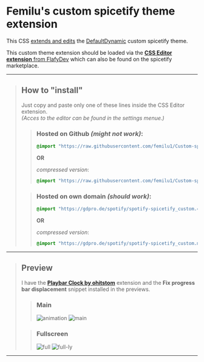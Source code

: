 # Femilu's custom spicetify theme extension

This CSS <ins>extends and edits</ins> the [DefaultDynamic](https://github.com/JulienMaille/spicetify-dynamic-theme) custom spicetify theme.

This custom theme extension should be loaded via the [**CSS Editor extension** from FlafyDev](https://github.com/FlafyDev/spotify-css-editor) which can also be found on the spicetify marketplace.

------
>## How to "install"
>
>Just copy and paste only one of these lines inside the CSS Editor extension.<br>
>*(Acces to the editor can be found in the settings menue.)*
>
>>### Hosted on Github *(might not work)*:
>>
>>
>>```CSS
>>@import "https://raw.githubusercontent.com/femilu1/Custom-spicetify-theme-extension/refs/heads/main/spotify-spicetify_custom.css";
>>```
>>
>>**OR**
>>
>>*compressed version*:
>>```CSS
>>@import "https://raw.githubusercontent.com/femilu1/Custom-spicetify-theme-extension/refs/heads/main/spotify-spicetify_custom.min.css";
>>```
>
>>### Hosted on own domain *(should work)*:
>>
>>```CSS
>>@import "https://gdpro.de/spotify/spotify-spicetify_custom.css";
>>```
>>
>>**OR**
>>
>>*compressed version*:
>>```CSS
>>@import "https://gdpro.de/spotify/spotify-spicetify_custom.min.css";
>>```
>

------

>## Preview
>I have the [**Playbar Clock by ohitstom**](https://github.com/ohitstom/spicetify-extensions) extension and the **Fix progress bar displacement** snippet installed in the previews.
>
>>### Main
>>![animation](https://github.com/user-attachments/assets/12b0b1a3-503c-4dff-ade1-015d574774c4)
>>![main](https://github.com/user-attachments/assets/0d1d5c7f-438c-413e-932a-14d13bf36dd7)
>
>>### Fullscreen
>>![full](https://github.com/user-attachments/assets/1527a70d-34aa-456b-b4a7-369c6c904927)
>>![full-ly](https://github.com/user-attachments/assets/de3fd282-7d98-409d-8f9f-ce40677cf08a)

------

